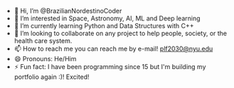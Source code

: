 - 👋 Hi, I’m @BrazilianNordestinoCoder
- 👀 I’m interested in Space, Astronomy, AI, ML and Deep learning
- 🌱 I’m currently learning Python and Data Structures with C++
- 💞️ I’m looking to collaborate on any project to help people, society, or the health care system.
- 📫 How to reach me you can reach me by e-mail! plf2030@nyu.edu
- 😄 Pronouns: He/Him
- ⚡ Fun fact: I have been programming since 15 but I'm building my portfolio again :)! Excited!

<!---
BrazilianNordestinoCoder/BrazilianNordestinoCoder is a ✨ special ✨ repository because its `README.md` (this file) appears on your GitHub profile.
You can click the Preview link to take a look at your changes.
--->
